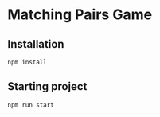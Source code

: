# Matching Pairs Game

## Installation

```
npm install
```

## Starting project

```
npm run start
```
